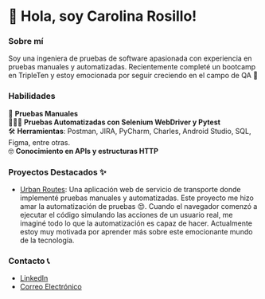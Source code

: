 # 👋 Hola, soy Carolina Rosillo!

### Sobre mí
Soy una ingeniera de pruebas de software apasionada con experiencia en pruebas manuales y automatizadas. Recientemente completé un bootcamp en TripleTen y estoy emocionada por seguir creciendo en el campo de QA 🤩

### Habilidades
📝 **Pruebas Manuales**  
👩🏽‍💻 **Pruebas Automatizadas con Selenium WebDriver y Pytest**  
🛠️ **Herramientas**: Postman, JIRA, PyCharm, Charles, Android Studio, SQL, Figma, entre otras.  
🤓 **Conocimiento en APIs y estructuras HTTP**

### Proyectos Destacados ✨
- [Urban Routes](https://github.com/carolinarosillo/urban-routes): Una aplicación web de servicio de transporte donde implementé pruebas manuales y automatizadas. Este proyecto me hizo amar la automatización de pruebas 😍. Cuando el navegador comenzó a ejecutar el código simulando las acciones de un usuario real, me imaginé todo lo que la automatización es capaz de hacer. Actualmente estoy muy motivada por aprender más sobre este emocionante mundo de la tecnología.

### Contacto 📞
- [LinkedIn](https://www.linkedin.com/in/carolinarosillog)
- [Correo Electrónico](mailto:carolinarosillo43@gmail.com)

